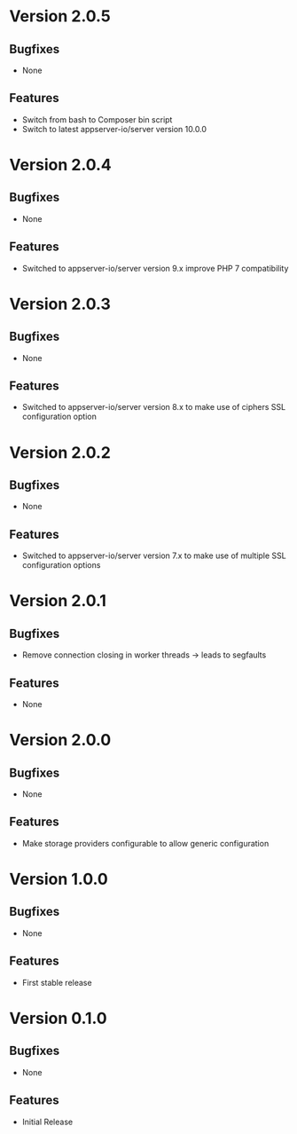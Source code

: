 # Version 2.0.5

## Bugfixes

* None

## Features

* Switch from bash to Composer bin script
* Switch to latest appserver-io/server version 10.0.0

# Version 2.0.4

## Bugfixes

* None

## Features

* Switched to appserver-io/server version 9.x improve PHP 7 compatibility

# Version 2.0.3

## Bugfixes

* None

## Features

* Switched to appserver-io/server version 8.x to make use of ciphers SSL configuration option

# Version 2.0.2

## Bugfixes

* None

## Features

* Switched to appserver-io/server version 7.x to make use of multiple SSL configuration options

# Version 2.0.1

## Bugfixes

* Remove connection closing in worker threads -> leads to segfaults

## Features

* None

# Version 2.0.0

## Bugfixes

* None

## Features

* Make storage providers configurable to allow generic configuration

# Version 1.0.0

## Bugfixes

* None

## Features

* First stable release

# Version 0.1.0

## Bugfixes

* None

## Features

* Initial Release
